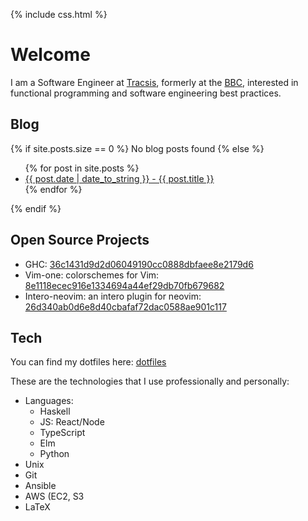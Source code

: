 ---
---

{% include css.html %}


# Welcome

I am a Software Engineer at <a href="https://www.tracsis.com/">Tracsis</a>, formerly at the <a href="https://www.bbc.co.uk">BBC</a>, interested in functional programming and software engineering best practices.
  
## Blog 
 
{% if site.posts.size == 0 %}
  No blog posts found
{% else %}
  <ul>
    {% for post in site.posts %}
      <li>
        <a href="{{ post.url }}">{{ post.date | date_to_string }} - {{ post.title }}</a>
      </li>
    {% endfor %}
  </ul>
{% endif %}

## Open Source Projects

- GHC: <a href="https://github.com/ghc/ghc/commit/36c1431d9d2d06049190cc0888dbfaee8e2179d6">36c1431d9d2d06049190cc0888dbfaee8e2179d6</a>
- Vim-one: colorschemes for Vim: <a href="https://github.com/rakr/vim-one/commit/8e1118ecec916e1334694a44ef29db70fb679682">8e1118ecec916e1334694a44ef29db70fb679682</a>
- Intero-neovim: an intero plugin for neovim: <a href="https://github.com/parsonsmatt/intero-neovim/commit/26d340ab0d6e8d40cbafaf72dac0588ae901c117">26d340ab0d6e8d40cbafaf72dac0588ae901c117</a>

## Tech

You can find my dotfiles here: <a href="http://github.com/chris-bacon/config">dotfiles</a>

These are the technologies that I use professionally and personally:

- Languages:
   - Haskell
   - JS: React/Node
   - TypeScript
   - Elm
   - Python
- Unix
- Git
- Ansible
- AWS (EC2, S3
- LaTeX
